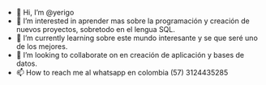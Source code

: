   - 👋 Hi, I’m @yerigo
- 👀 I’m interested in aprender mas sobre la programación y creación de nuevos proyectos, sobretodo en el lengua SQL.  
- 🌱 I’m currently learning  sobre este mundo interesante y se que seré uno de los mejores.
- 💞️ I’m looking to collaborate on  en creación de aplicación y bases de datos.  
- 📫 How to reach me  al whatsapp en colombia (57) 3124435285
<!---
yerigo/yerigo is a ✨ special ✨ repository because its `README.md` (this file) appears on your GitHub profile.
You can click the Preview link to take a look at your changes.
--->

